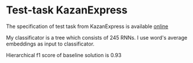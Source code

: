 # Test-task KazanExpress
The specification of test task from KazanExpress is available [online](https://messy-mackerel-9e0.notion.site/KazanExpress-a1c88a25015041688c122b519ecb3078)<br>

My classificator is a tree which consists of 245 RNNs.
I use word's average embeddings as input to classificator.

Hierarchical f1 score of baseline solution is 0.93
